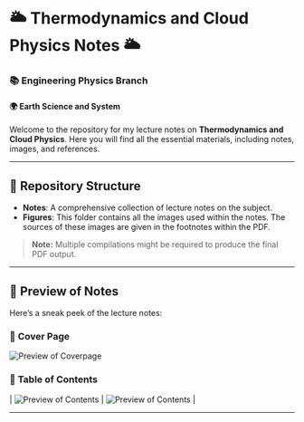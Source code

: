 # 🌥️ Thermodynamics and Cloud Physics Notes 🌥️

### 📚 Engineering Physics Branch  
#### 🌍 Earth Science and System  

Welcome to the repository for my lecture notes on **Thermodynamics and Cloud Physics**. Here you will find all the essential materials, including notes, images, and references.

---

## 📂 **Repository Structure**

- **Notes**: A comprehensive collection of lecture notes on the subject.  
- **Figures**: This folder contains all the images used within the notes. The sources of these images are given in the footnotes within the PDF.

> **Note:** Multiple compilations might be required to produce the final PDF output.

---

## 📖 **Preview of Notes**

Here’s a sneak peek of the lecture notes:

### 📄 **Cover Page**
![Preview of Coverpage](./assets/page-01.png)

### 📑 **Table of Contents**
| ![Preview of Contents](./assets/page-02.png) | ![Preview of Contents](./assets/page-03.png) |

---
